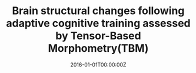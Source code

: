 ---
title: "Brain structural changes following adaptive cognitive training assessed by Tensor-Based Morphometry(TBM)"
authors:
- Roberto Colom
- Xue Hua
- Kenia Martínez
- Miguel Burgaleta
- Francisco J. Román
- Jeffrey L. Gunter
- Susana Carmona
- Susanne M. Jaeggi
- Paul M. Thompson
date: "2016-01-01T00:00:00Z"
doi: ""
publishDate: "2016-01-01T00:00:00Z"
publication_types: ["2"]
publication: "In *Neuropsychologia*"
tags:
- Otros
featured: false
links:
- name: Link
  url: https://www.sciencedirect.com/science/article/abs/pii/S0028393216302780
---